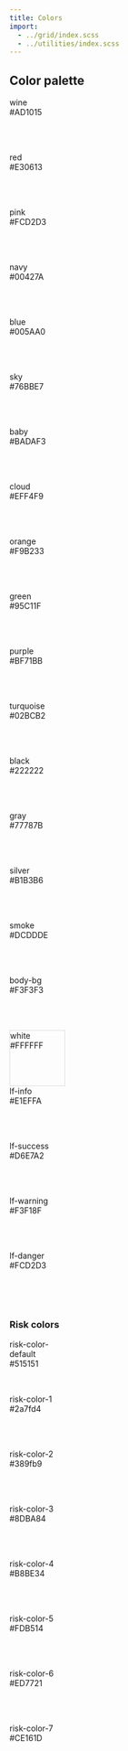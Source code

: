 ```yaml
---
title: Colors
import:
  - ../grid/index.scss
  - ../utilities/index.scss
---
```


## Color palette

<div data-example data-white>
  <div class="row row-no-gutter mb-1">
    <div style="height: 6rem; width: 6rem; align-items: center; justify-content: center;" class="col-2 text-white font-smooth font-weight-bold bg-wine layout-flex">wine<br/>#AD1015</div>
    <div style="height: 6rem; width: 6rem; align-items: center; justify-content: center;" class="col-2 text-white font-smooth font-weight-bold bg-red layout-flex">red<br/>#E30613</div>
    <div style="height: 6rem; width: 6rem; align-items: center; justify-content: center;" class="col-2 font-smooth font-weight-bold bg-pink layout-flex">pink<br/>#FCD2D3</div>
  </div>
  <div class="row row-no-gutter mb-1">
    <div style="height: 6rem; width: 6rem; align-items: center; justify-content: center;" class="col-2 text-white font-smooth font-weight-bold bg-navy layout-flex">navy<br/>#00427A</div>
    <div style="height: 6rem; width: 6rem; align-items: center; justify-content: center;" class="col-2 text-white font-smooth font-weight-bold bg-blue layout-flex">blue<br/>#005AA0</div>
    <div style="height: 6rem; width: 6rem; align-items: center; justify-content: center;" class="col-2 text-white font-smooth font-weight-bold bg-sky layout-flex">sky<br/>#76BBE7</div>
    <div style="height: 6rem; width: 6rem; align-items: center; justify-content: center;" class="col-2 font-smooth font-weight-bold bg-baby layout-flex">baby<br/>#BADAF3</div>
    <div style="height: 6rem; width: 6rem; align-items: center; justify-content: center;" class="col-2 font-smooth font-weight-bold bg-cloud layout-flex">cloud<br/>#EFF4F9</div>
  </div>
  <div class="row row-no-gutter mb-1">
    <div style="height: 6rem; width: 6rem; align-items: center; justify-content: center;" class="col-2 text-white font-smooth font-weight-bold bg-orange layout-flex">orange<br/>#F9B233</div>
    <div style="height: 6rem; width: 6rem; align-items: center; justify-content: center;" class="col-2 text-white font-smooth font-weight-bold bg-green layout-flex">green<br/>#95C11F</div>
    <div style="height: 6rem; width: 6rem; align-items: center; justify-content: center;" class="col-2 text-white font-smooth font-weight-bold bg-purple layout-flex">purple<br/>#BF71BB</div>
    <div style="height: 6rem; width: 6rem; align-items: center; justify-content: center;" class="col-2 text-white font-smooth font-weight-bold bg-turquoise layout-flex">turquoise<br/>#02BCB2</div>
  </div>
  <div class="row row-no-gutter mb-1">
    <div style="height: 6rem; width: 6rem; align-items: center; justify-content: center;" class="col-2 text-white font-smooth font-weight-bold bg-black layout-flex">black<br/>#222222</div>
    <div style="height: 6rem; width: 6rem; align-items: center; justify-content: center;" class="col-2 text-white font-smooth font-weight-bold bg-gray layout-flex">gray<br/>#77787B</div>
    <div style="height: 6rem; width: 6rem; align-items: center; justify-content: center;" class="col-2 text-white font-smooth font-weight-bold bg-silver layout-flex">silver<br/>#B1B3B6</div>
    <div style="height: 6rem; width: 6rem; align-items: center; justify-content: center;" class="col-2 font-smooth font-weight-bold bg-smoke layout-flex">smoke<br/>#DCDDDE</div>
    <div style="height: 6rem; width: 6rem; align-items: center; justify-content: center;" class="col-2 font-smooth font-weight-bold bg-body-bg layout-flex">body-bg<br/>#F3F3F3</div>
    <div style="height: 6rem; width: 6rem; border: 1px solid #ddd; align-items: center; justify-content: center;" class="col-2  font-smooth font-weight-bold bg-white layout-flex">white<br/>#FFFFFF</div>
  </div>

  <div class="row row-no-gutter mb-1">
    <div style="height: 6rem; width: 6rem; align-items: center; justify-content: center;" class="col-2 text-black font-smooth font-weight-bold bg-lf-info layout-flex">lf-info<br/>#E1EFFA</div>
    <div style="height: 6rem; width: 6rem; align-items: center; justify-content: center;" class="col-2 text-black font-smooth font-weight-bold bg-lf-success layout-flex">lf-success<br/>#D6E7A2</div>
    <div style="height: 6rem; width: 6rem; align-items: center; justify-content: center;" class="col-2 text-black font-smooth font-weight-bold bg-lf-warning layout-flex">lf-warning<br/>#F3F18F</div>
    <div style="height: 6rem; width: 6rem; align-items: center; justify-content: center;" class="col-2 font-smooth font-weight-bold bg-lf-danger layout-flex">lf-danger<br/>#FCD2D3</div>
  </div>
</div>

### Risk colors
<div data-example data-white>
  <div class="row row-no-gutter mb-1">
    <div style="height: 6rem; width: 6rem; align-items: center; justify-content: center;" class="col-2 text-white font-smooth font-weight-bold bg-risk-default layout-flex">risk-color-default<br/>#515151</div>
    <div style="height: 6rem; width: 6rem; align-items: center; justify-content: center;" class="col-2 text-white font-smooth font-weight-bold bg-risk-1 layout-flex">risk-color-1<br/>#2a7fd4</div>
    <div style="height: 6rem; width: 6rem; align-items: center; justify-content: center;" class="col-2 text-white font-smooth font-weight-bold bg-risk-2 layout-flex">risk-color-2<br/>#389fb9</div>
    <div style="height: 6rem; width: 6rem; align-items: center; justify-content: center;" class="col-2 text-white font-smooth font-weight-bold bg-risk-3 layout-flex">risk-color-3<br/>#8DBA84</div>
    <div style="height: 6rem; width: 6rem; align-items: center; justify-content: center;" class="col-2 text-white font-smooth font-weight-bold bg-risk-4 layout-flex">risk-color-4<br/>#B8BE34</div>
    <div style="height: 6rem; width: 6rem; align-items: center; justify-content: center;" class="col-2 text-white font-smooth font-weight-bold bg-risk-5 layout-flex">risk-color-5<br/>#FDB514</div>
    <div style="height: 6rem; width: 6rem; align-items: center; justify-content: center;" class="col-2 text-white font-smooth font-weight-bold bg-risk-6 layout-flex">risk-color-6<br/>#ED7721</div>
    <div style="height: 6rem; width: 6rem; align-items: center; justify-content: center;" class="col-2 text-white font-smooth font-weight-bold bg-risk-7 layout-flex">risk-color-7<br/>#CE161D</div>
  </div>
</div>
